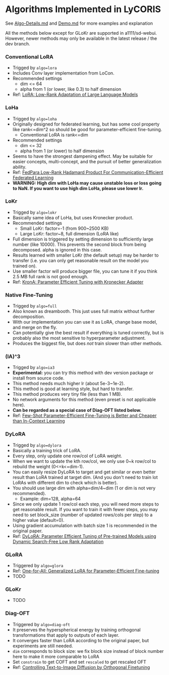 # Algorithms Implemented in LyCORIS

See [Algo-Details.md](Algo-Details.md) and [Demo.md](Demo.md) for more examples and explanation

All the methods below except for GLoKr are supported in a1111/sd-webui.
However, newer methods may only be available in the latest release / the dev branch.

### Conventional LoRA
* Trigged by `algo=lora`
* Includes Conv layer implementation from LoCon.
* Recommended settings
  * dim <= 64
  * alpha from 1 (or lower, like 0.3) to half dimension
* Ref: [LoRA: Low-Rank Adaptation of Large Language Models](https://arxiv.org/abs/2106.09685)

### LoHa
* Trigged by `algo=loha`
* Originally designed for federated learning, but has some cool property like rank<=dim^2 so should be good for parameter-efficient fine-tuning.
    * Conventional LoRA is rank<=dim
* Recommended settings
    * dim <= 32
    * alpha from 1 (or lower) to half dimension
* Seems to have the strongest dampening effect. May be suitable for easier concepts, multi-concept, and the pursuit of better generalization ability.
* Ref: [FedPara Low-Rank Hadamard Product For Communication-Efficient Federated Learning](https://arxiv.org/abs/2108.06098)
* **WARNING: High dim with LoHa may cause unstable loss or loss going to NaN. If you want to use high dim LoHa, please use lower lr.**

### LoKr
* Trigged by `algo=lokr`
* Basically same idea of LoHa, but uses Kronecker product.
* Recommended settings
    * Small LoKr: factor=-1 (from 900~2500 KB)
    * Large LoKr: factor~8, full dimension (LoRA like)
* Full dimension is triggered by setting dimension to sufficiently large number (like 10000). This prevents the second block from being decomposed. alpha is ignored in this case.
* Results learned with smaller LoKr (the default setup) may be harder to transfer (i.e. you can only get reasonable result on the model you trained on).
* Use smaller factor will produce bigger file, you can tune it if you think 2.5 MB full rank is not good enough.
* Ref: [KronA: Parameter Efficient Tuning with Kronecker Adapter](https://arxiv.org/abs/2212.10650)

### Native Fine-Tuning
* Trigged by `algo=full`
* Also known as dreambooth. This just uses full matrix without further decomposition.
* With our implementation you can use it as LoRA, change base model, and merge on the fly.
* Can potentially give the best result if everything is tuned correctly, but is probably also the most sensitive to hyperparameter adjustment.
* Produces the biggest file, but does _not_ train slower than other methods.

### (IA)^3
* Trigged by `algo=ia3`
* **Experimental:** you can try this method with dev version package or install from source code.
* This method needs much higher lr (about 5e-3~1e-2).
* This method is good at learning style, but hard to transfer.
* This method produces very tiny file (less than 1 MB).
* No network arguments for this method (even preset is not applicable here).
* **Can be regarded as a special case of Diag-OFT listed below.**
* Ref: [Few-Shot Parameter-Efficient Fine-Tuning is Better and Cheaper than In-Context Learning](https://arxiv.org/abs/2205.05638)

### DyLoRA
* Trigged by `algo=dylora`
* Basically a training trick of LoRA.
* Every step, only update one row/col of LoRA weight.
* When we want to update the kth row/col, we only use 0~k row/col to rebuild the weight (0<=k<=dim-1).
* You can easily resize DyLoRA to target and get similar or even better result than LoRA trained at target dim. (And you don't need to train lot LoRAs with different dim to check which is better).
* You should use large dim with alpha=dim/4~dim (1 or dim is not very recommended).
    * Example: dim=128, alpha=64
* Since we only update 1 row/col each step, you will need more steps to get reasonable result. If you want to train it with fewer steps, you may need to set block_size (number of updated rows/cols per step) to a higher value (default=0).
* Using gradient accumulation with batch size 1 is recommended in the original paper.
* Ref: [DyLoRA: Parameter Efficient Tuning of Pre-trained Models using Dynamic Search-Free Low Rank Adaptation](https://arxiv.org/abs/2210.07558)

### GLoRA

* Triggered by `algo=glora`
* Ref: [One-for-All: Generalized LoRA for Parameter-Efficient Fine-tuning](https://arxiv.org/abs/2306.07967)
* TODO

### GLoKr

- TODO


### Diag-OFT

* Triggered by `algo=diag-oft`
* It preserves the hyperspherical energy by training orthogonal transformations that apply to outputs of each layer.
* It converges faster than LoRA according to the original paper, but experiments are still needed.
* `dim` corresponds to block size: we fix block size instead of block number here to make it more comparable to LoRA
* Set `constrain` to get COFT and set `rescaled` to get rescaled OFT
* Ref: [Controlling Text-to-Image Diffusion by Orthogonal Finetuning](https://arxiv.org/abs/2306.07280)
